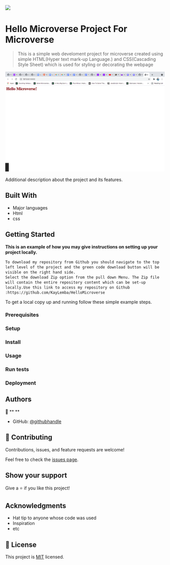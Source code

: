 ![](https://img.shields.io/badge/Microverse-blueviolet)

# Hello Microverse Project For Microverse

> This is a simple web develoment project for microverse created using simple HTML(Hyper text mark-up Language.) and CSS(Cascading Style Sheet) which is used for styling or decorating the webpage 

![screenshot](./Hello.png)

Additional description about the project and its features.

## Built With

- Major languages
- Html
- css




## Getting Started

**This is an example of how you may give instructions on setting up your project locally.**
```
To download my repository from Github you should navigate to the top left level of the project and the green code download button will be visible on the right hand side.
Select the download Zip option from the pull down Menu. The Zip file will contain the entire repository content which can be set-up locally.Use this link to access my repository on Github :https://github.com/KayLemba/HelloMicroverse
```



To get a local copy up and running follow these simple example steps.

### Prerequisites

### Setup

### Install

### Usage

### Run tests

### Deployment



## Authors

👤 ** **

- GitHub: [@githubhandle](https://github.com/KayLemba)

## 🤝 Contributing

Contributions, issues, and feature requests are welcome!

Feel free to check the [issues page](../../issues/).

## Show your support

Give a ⭐️ if you like this project!

## Acknowledgments

- Hat tip to anyone whose code was used
- Inspiration
- etc

## 📝 License

This project is [MIT](./MIT.md) licensed.
